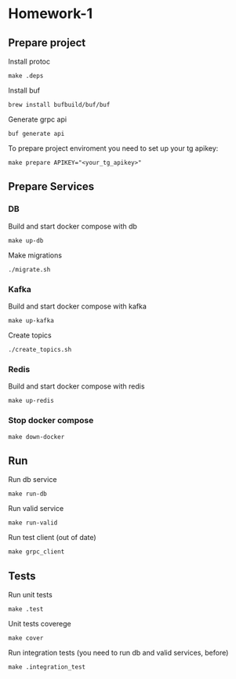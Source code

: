 # Homework-1

## Prepare project

Install protoc

```make .deps```

Install buf

```brew install bufbuild/buf/buf```

Generate grpc api

```buf generate api```

To prepare project enviroment you need to set up your tg apikey:

```make prepare APIKEY="<your_tg_apikey>"```

## Prepare Services
### DB

Build and start docker compose with db

```make up-db```

Make migrations

```./migrate.sh```

### Kafka

Build and start docker compose with kafka

```make up-kafka```

Create topics

```./create_topics.sh```

### Redis

Build and start docker compose with redis

```make up-redis```

### Stop docker compose

```make down-docker```

## Run
Run db service

```make run-db```

Run valid service

```make run-valid```

Run test client (out of date)

```make grpc_client```


## Tests
Run unit tests

```make .test```

Unit tests coverege

```make cover```

Run integration tests (you need to run db and valid services, before)

```make .integration_test```